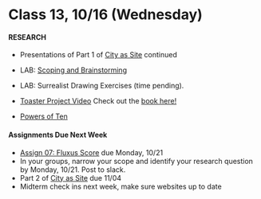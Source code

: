  # Class 13, 10/16 (Wednesday)


#### RESEARCH

 * Presentations of Part 1 of [City as Site](city_as_site.md) continued
 
 * LAB: [Scoping and Brainstorming](https://docs.google.com/presentation/d/1oJ8tl6b4DAulHHuujexnBFFJwNhoD3eJio_lyoJMSxE/edit?usp=sharing) 
 
 * LAB: Surrealist Drawing Exercises (time pending). 
 
 * [Toaster Project Video](https://www.ted.com/talks/thomas_thwaites_how_i_built_a_toaster_from_scratch?language=en)
Check out the [book here!](https://drive.google.com/open?id=1b2rRTQ0PP6on-Dh94D24ZS33ndu9DC0F)

 * [Powers of Ten](https://www.youtube.com/watch?v=0fKBhvDjuy0)
 

 #### Assignments Due Next Week
 * [Assign 07: Fluxus Score](fluxus.md) due Monday, 10/21
 * In your groups, narrow your scope and identify your research question by Monday, 10/21. Post to slack.
 * Part 2 of [City as Site](city_as_site.md) due 11/04
 * Midterm check ins next week, make sure websites up to date
